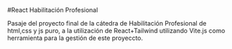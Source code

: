 #React Habilitación Profesional 

Pasaje del proyecto final de la cátedra de Habilitación Profesional de html,css y js puro, a la utilización de React+Tailwind utilizando Vite.js como herramienta para la gestión de este proyeccto.
